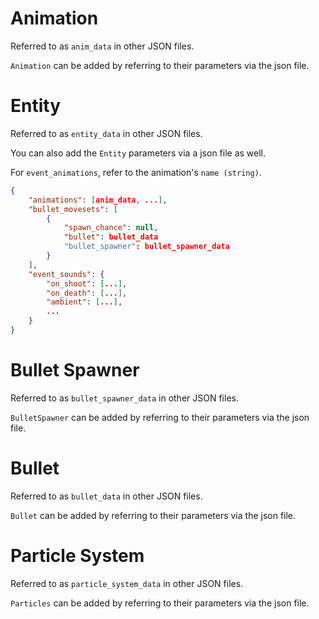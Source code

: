 # Animation
Referred to as `anim_data` in other JSON files.

`Animation` can be added by referring to their parameters via the json file.

# Entity
Referred to as `entity_data` in other JSON files.

You can also add the `Entity` parameters via a json file as well.

For `event_animations`, refer to the animation's `name (string)`.
```json
{
    "animations": [anim_data, ...],
    "bullet_movesets": [
        {
            "spawn_chance": null,
            "bullet": bullet_data
            "bullet_spawner": bullet_spawner_data
        }
    ],
    "event_sounds": {
        "on_shoot": [...],
        "on_death": [...],
        "ambient": [...],
        ...
    }
}
```

# Bullet Spawner
Referred to as `bullet_spawner_data` in other JSON files.

`BulletSpawner` can be added by referring to their parameters via the json file.

# Bullet
Referred to as `bullet_data` in other JSON files.

`Bullet` can be added by referring to their parameters via the json file.

# Particle System
Referred to as `particle_system_data` in other JSON files.

`Particles` can be added by referring to their parameters via the json file.